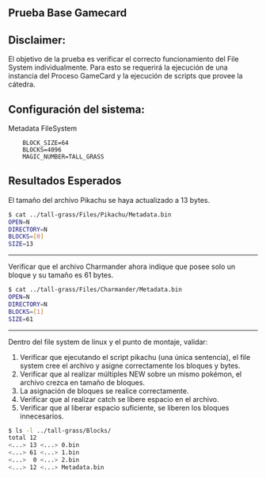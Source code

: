## Prueba Base Gamecard

## Disclaimer:

El objetivo de la prueba es verificar el correcto funcionamiento del File System individualmente. Para esto se requerirá la ejecución de una instancia del Proceso GameCard y la ejecución de scripts que provee la cátedra.

## Configuración del sistema:

Metadata FileSystem 

```
    BLOCK_SIZE=64
    BLOCKS=4096
    MAGIC_NUMBER=TALL_GRASS
```

## Resultados Esperados

El tamaño del archivo Pikachu se haya actualizado a 13 bytes.

```bash
$ cat ../tall-grass/Files/Pikachu/Metadata.bin
OPEN=N
DIRECTORY=N
BLOCKS=[0]
SIZE=13
```

------------------------------------------------------------------------------------------

Verificar que el archivo Charmander ahora indique que posee solo un bloque y su tamaño es 61 bytes.

```bash
$ cat ../tall-grass/Files/Charmander/Metadata.bin
OPEN=N
DIRECTORY=N
BLOCKS=[1]
SIZE=61
```

------------------------------------------------------------------------------------------

Dentro del file system de linux y el punto de montaje, validar:

1) Verificar que ejecutando el script pikachu (una única sentencia), el file system cree  el archivo y asigne correctamente los bloques y bytes.
2) Verificar que al realizar múltiples NEW sobre un mismo pokémon, el archivo crezca en tamaño de bloques.
3) La asignación de bloques se realice correctamente.
4) Verificar que al realizar catch se libere espacio en el archivo.
5) Verificar que al liberar espacio suficiente, se liberen los bloques innecesarios.

```bash
$ ls -l ../tall-grass/Blocks/
total 12
<...> 13 <...> 0.bin
<...> 61 <...> 1.bin
<...>  0 <...> 2.bin
<...> 12 <...> Metadata.bin
```
